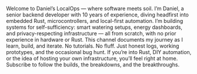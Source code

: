 Welcome to Daniel’s LocalOps — where software meets soil. I’m Daniel, a senior backend developer with 10 years of experience, diving headfirst into embedded Rust, microcontrollers, and local-first automation. I’m building systems for self-sufficiency: smart watering setups, energy dashboards, and privacy-respecting infrastructure — all from scratch, with no prior experience in hardware or Rust. This channel documents my journey as I learn, build, and iterate. No tutorials. No fluff. Just honest logs, working prototypes, and the occasional bug hunt. If you’re into Rust, DIY automation, or the idea of hosting your own infrastructure, you’ll feel right at home. Subscribe to follow the builds, the breakdowns, and the breakthroughs.
